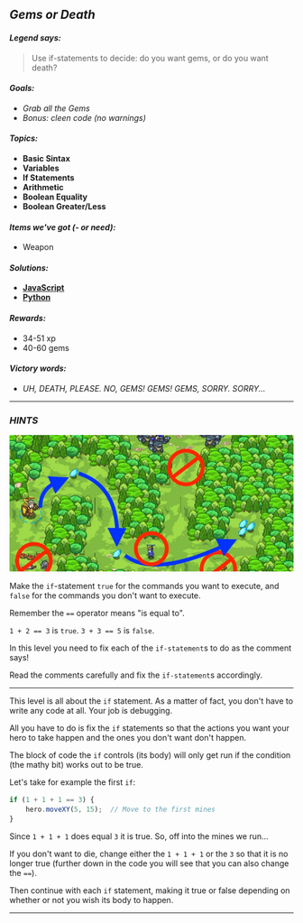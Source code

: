 ## _Gems or Death_

#### _Legend says:_
> Use if-statements to decide: do you want gems, or do you want death?

#### _Goals:_
+ _Grab all the Gems_
+ _Bonus: cleen code (no warnings)_

#### _Topics:_
+ **Basic Sintax**
+ **Variables**
+ **If Statements**
+ **Arithmetic**
+ **Boolean Equality**
+ **Boolean Greater/Less**

#### _Items we've got (- or need):_
+ Weapon

#### _Solutions:_
+ **[JavaScript](gemsOrDeath.js)**
+ **[Python](gems_or_death.py "#1 - 4.5s")**

#### _Rewards:_
+ 34-51 xp
+ 40-60 gems

#### _Victory words:_
+ _UH, DEATH, PLEASE. NO, GEMS! GEMS! GEMS, SORRY. SORRY..._

___

### _HINTS_

![](img/gems_or_death.jpeg)

Make the `if`-statement `true` for the commands you want to execute, and `false` for the commands you don't want to execute.

Remember the `==` operator means "is equal to".

`1 + 2 == 3` is `true`.
`3 + 3 == 5` is `false`.

In this level you need to fix each of the `if-statement`s to do as the comment says!

Read the comments carefully and fix the `if-statement`s accordingly.

___

This level is all about the `if` statement. As a matter of fact, you don't have to write any code at all. Your job is debugging.

All you have to do is fix the `if` statements so that the actions you want your hero to take happen and the ones you don't want don't happen.

The block of code the `if` controls (its body) will only get run if the condition (the mathy bit) works out to be true.

Let's take for example the first `if`:

```javascript
if (1 + 1 + 1 == 3) {
    hero.moveXY(5, 15);  // Move to the first mines
}
```

Since `1 + 1 + 1` does equal `3` it is true. So, off into the mines we run...

If you don't want to die, change either the `1 + 1 + 1` or the `3` so that it is no longer true (further down in the code you will see that you can also change the `==`).

Then continue with each `if` statement, making it true or false depending on whether or not you wish its body to happen.

___
